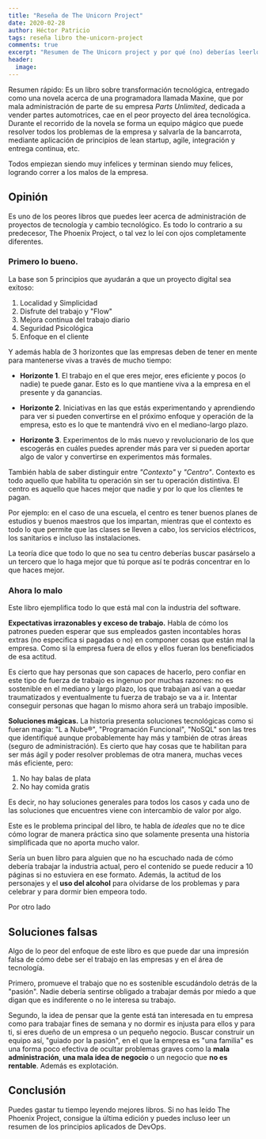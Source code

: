 ```yaml
---
title: "Reseña de The Unicorn Project"
date: 2020-02-28
author: Héctor Patricio
tags: reseña libro the-unicorn-project
comments: true
excerpt: "Resumen de The Unicorn project y por qué (no) deberías leerlo."
header:
  image:
---
```


Resumen rápido: Es un libro sobre transformación tecnológica, entregado como una novela acerca de una programadora llamada Maxine, que por mala administración de parte de su empresa _Parts Unlimited_, dedicada a vender partes automotrices, cae en el peor proyecto del área tecnológica. Durante el recorrido de la novela se forma un equipo mágico que puede resolver todos los problemas de la empresa y salvarla de la bancarrota, mediante aplicación de principios de lean startup, agile, integración y entrega continua, etc.

Todos empiezan siendo muy infelices y terminan siendo muy felices, logrando correr a los malos de la empresa.

## Opinión

Es uno de los peores libros que puedes leer acerca de administración de proyectos de tecnología y cambio tecnológico. Es todo lo contrario a su predecesor, The Phoenix Project, o tal vez lo leí con ojos completamente diferentes.

### Primero lo bueno.

La base son 5 principios que ayudarán a que un proyecto digital sea exitoso:

1. Localidad y Simplicidad
2. Disfrute del trabajo y "Flow"
3. Mejora continua del trabajo diario
4. Seguridad Psicológica
5. Enfoque en el cliente

Y además habla de 3 horizontes que las empresas deben de tener en mente para mantenerse vivas a través de mucho tiempo:

* **Horizonte 1**. El trabajo en el que eres mejor, eres eficiente y pocos (o nadie) te puede ganar. Esto es lo que mantiene viva a la empresa en el presente y da ganancias.

* **Horizonte 2**. Iniciativas en las que estás experimentando y aprendiendo para ver si pueden convertirse en el próximo enfoque y operación de la empresa, esto es lo que te mantendrá vivo en el mediano-largo plazo.

* **Horizonte 3**. Experimentos de lo más nuevo y revolucionario de los que escogerás en cuáles puedes aprender más para ver si pueden aportar algo de valor y convertirse en experimentos más formales.

También habla de saber distinguir entre _"Contexto"_ y _"Centro"_. Contexto es todo aquello que habilita tu operación sin ser tu operación distintiva. El centro es aquello que haces mejor que nadie y por lo que los clientes te pagan.

Por ejemplo: en el caso de una escuela, el centro es tener buenos planes de estudios y buenos maestros que los impartan, mientras que el contexto es todo lo que permite que las clases se lleven a cabo, los servicios eléctricos, los sanitarios e incluso las instalaciones.

La teoría dice que todo lo que no sea tu centro deberías buscar pasárselo a un tercero que lo haga mejor que tú porque así te podrás concentrar en lo que haces mejor.

### Ahora lo malo

Este libro ejemplifica todo lo que está mal con la industria del software.

**Expectativas irrazonables y exceso de trabajo.** Habla de cómo los patrones pueden esperar que sus empleados gasten incontables horas extras (no especifica si pagadas o no) en componer cosas que están mal la empresa. Como si la empresa fuera de ellos y ellos fueran los beneficiados de esa actitud.

Es cierto que hay personas que son capaces de hacerlo, pero confiar en este tipo de fuerza de trabajo es ingenuo por muchas razones: no es sostenible en el mediano y largo plazo, los que trabajan así van a quedar traumatizados y eventualmente tu fuerza de trabajo se va a ir. Intentar conseguir personas que hagan lo mismo ahora será un trabajo imposible.

**Soluciones mágicas.** La historia presenta soluciones tecnológicas como si fueran magia: "L
a Nube®", "Programación Funcional", "NoSQL" son las tres que identifiqué aunque probablemente hay más y también de otras áreas (seguro de administración). Es cierto que hay cosas que te habilitan para ser más ágil y poder resolver problemas de otra manera, muchas veces más eficiente, pero:

 1. No hay balas de plata
 2. No hay comida gratis

Es decir, no hay soluciones generales para todos los casos y cada uno de las soluciones que encuentres viene con intercambio de valor por algo.

Este es le problema principal del libro, te habla de _ideales_ que no te dice cómo lograr de manera práctica sino que solamente presenta una historia simplificada que no aporta mucho valor.

Sería un buen libro para alguien que no ha escuchado nada de cómo debería trabajar la industria actual, pero el contenido se puede reducir a 10 páginas si no estuviera en ese formato. Además, la actitud de los personajes y el **uso del alcohol** para olvidarse de los problemas y para celebrar y para dormir bien empeora todo.

Por otro lado

## Soluciones falsas

Algo de lo peor del enfoque de este libro es que puede dar una impresión falsa de cómo debe ser el trabajo en las empresas y en el área de tecnología.

Primero, promueve el trabajo que no es sostenible escudándolo detrás de la "pasión". Nadie debería sentirse obligado a trabajar demás por miedo a que digan que es indiferente o no le interesa su trabajo.

Segundo, la idea de pensar que la gente está tan interesada en tu empresa como para trabajar fines de semana y no dormir es injusta para ellos y para ti, si eres dueño de un empresa o un pequeño negocio. Buscar construir un equipo así, "guiado por la pasión", en el que la empresa es "una familia" es una forma poco efectiva de ocultar problemas graves como la **mala administración**, **una mala idea de negocio** o un negocio que **no es rentable**. Además es explotación.

## Conclusión

Puedes gastar tu tiempo leyendo mejores libros. Si no has leído The Phoenix Project, consigue la última edición y puedes incluso leer un resumen de los principios aplicados de DevOps.
